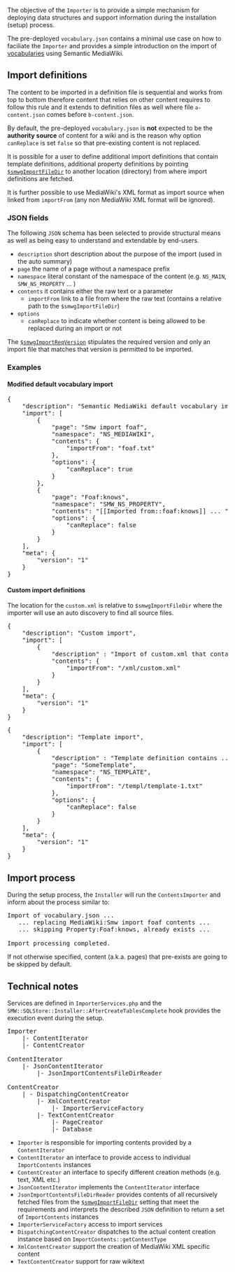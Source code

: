 The objective of the `Importer` is to provide a simple mechanism for deploying
data structures and support information during the installation (setup) process.

The pre-deployed `vocabulary.json` contains a minimal use case on how to faciliate 
the `Importer` and provides a simple introduction on the import of [vocabularies](https://www.semantic-mediawiki.org/wiki/Help:Import_vocabulary) using Semantic MediaWiki.

## Import definitions

The content to be imported in a definition file is sequential and works from top to bottom
therefore content that relies on other content requires to follow this rule and
it extends to definition files as well where file `a-content.json` comes before
`b-content.json`.

By default, the pre-deployed `vocabulary.json` is __not__ expected to be the __authority
source__ of content for a wiki and is the reason why option `canReplace` is set `false`
so that pre-existing content is not replaced.

It is possible for a user to define additional import definitions that contain template definitions,
additional property definitions by pointing [`$smwgImportFileDir`](https://www.semantic-mediawiki.org/wiki/Help:$smwgImportFileDir)
to another location (directory) from where import definitions are fetched.

It is further possible to use MediaWiki's XML format as import source when linked from
`importFrom` (any non MediaWiki XML format will be ignored).

### JSON fields

The following `JSON` schema has been selected to provide structural means as
well as being easy to understand and extendable by end-users.

* `description` short description about the purpose of the import (used in the auto summary)
* `page` the name of a page without a namespace prefix
* `namespace` literal constant of the namespace of the content  (e.g. `NS_MAIN`, `SMW_NS_PROPERTY` ... )
* `contents` it contains either the raw text or a parameter
  * `importFrom` link to a file from where the raw text (contains a relative path to the `$smwgImportFileDir`)
* `options`
  * `canReplace` to indicate whether content is being allowed to be replaced during
  an import or not

The [`$smwgImportReqVersion`](https://www.semantic-mediawiki.org/wiki/Help:$smwgImportReqVersion) stipulates
the required version and only an import file that matches that version is permitted to be imported.

### Examples

#### Modified default vocabulary import

<pre>
{
	"description": "Semantic MediaWiki default vocabulary import",
	"import": [
		{
			"page": "Smw import foaf",
			"namespace": "NS_MEDIAWIKI",
			"contents": {
				"importFrom": "foaf.txt"
			},
			"options": {
				"canReplace": true
			}
		},
		{
			"page": "Foaf:knows",
			"namespace": "SMW_NS_PROPERTY",
			"contents": "[[Imported from::foaf:knows]] ... ",
			"options": {
				"canReplace": false
			}
		}
	],
	"meta": {
		"version": "1"
	}
}
</pre>

#### Custom import definitions

The location for the `custom.xml` is relative to `$smwgImportFileDir` where the
importer will use an auto discovery to find all source files.

<pre>
{
	"description": "Custom import",
	"import": [
		{
			"description" : "Import of custom.xml that contains ...",
			"contents": {
				"importFrom": "/xml/custom.xml"
			}
		}
	],
	"meta": {
		"version": "1"
	}
}
</pre>

<pre>
{
	"description": "Template import",
	"import": [
		{
			"description" : "Template definition contains ...",
			"page": "SomeTemplate",
			"namespace": "NS_TEMPLATE",
			"contents": {
				"importFrom": "/templ/template-1.txt"
			},
			"options": {
				"canReplace": false
			}
		}
	],
	"meta": {
		"version": "1"
	}
}
</pre>

## Import process

During the setup process, the `Installer` will run the `ContentsImporter` and inform
about the process similar to:

<pre>
Import of vocabulary.json ...
   ... replacing MediaWiki:Smw import foaf contents ...
   ... skipping Property:Foaf:knows, already exists ...

Import processing completed.
</pre>

If not otherwise specified, content (a.k.a. pages) that pre-exists are going to be skipped by default.

## Technical notes

Services are defined in `ImporterServices.php` and the `SMW::SQLStore::Installer::AfterCreateTablesComplete` hook
provides the execution event during the setup.

<pre>
Importer
	|- ContentIterator
	|- ContentCreator

ContentIterator
	|- JsonContentIterator
		|- JsonImportContentsFileDirReader

ContentCreator
	| - DispatchingContentCreator
		|- XmlContentCreator
			|- ImporterServiceFactory
		|- TextContentCreator
			|- PageCreator
			|- Database
</pre>

* `Importer` is responsible for importing contents provided by a `ContentIterator`
* `ContentIterator` an interface to provide access to individual `ImportContents` instances
* `ContentCreator` an interface to specify different creation methods (e.g. text, XML etc.)
* `JsonContentIterator` implements the `ContentIterator` interface
* `JsonImportContentsFileDirReader` provides contents of all recursively fetched files from the [`$smwgImportFileDir`](https://www.semantic-mediawiki.org/wiki/Help:$smwgImportFileDir)
  setting that meet the requirements and interprets the described `JSON` definition to return a set of `ImportContents` instances
* `ImporterServiceFactory` access to import services
* `DispatchingContentCreator` dispatches to the actual content creation instance based on `ImportContents::getContentType`
* `XmlContentCreator` support the creation of MediaWiki XML specific content
* `TextContentCreator` support for raw wikitext
